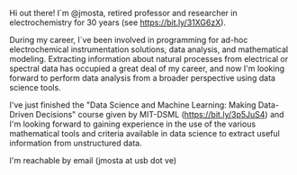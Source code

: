 Hi out there! I´m @jmosta, retired professor and researcher in electrochemistry for 30 years (see https://bit.ly/31XG6zX).

During my career, I´ve been involved in programming for ad-hoc electrochemical instrumentation solutions, data analysis, and mathematical modeling.
Extracting information about natural processes from electrical or spectral data has occupied a great deal of my career, and now I'm looking forward to perform data analysis from a broader perspective using data science tools. 

I've just finished the "Data Science and Machine Learning: Making Data-Driven Decisions" course given by MIT-DSML (https://bit.ly/3p5JuS4) and I'm looking forward to gaining experience in the use of the various mathematical tools and criteria available in data science to extract useful information from unstructured data.

I'm reachable by email (jmosta at usb dot ve)
